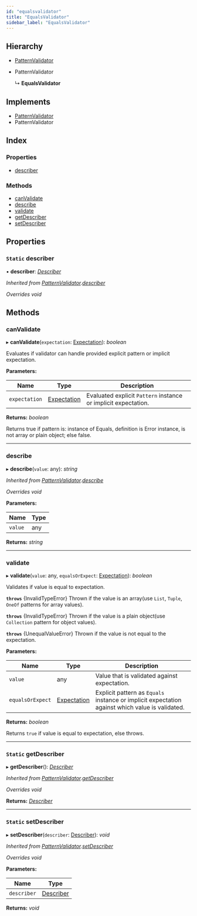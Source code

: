 ```yaml
---
id: "equalsvalidator"
title: "EqualsValidator"
sidebar_label: "EqualsValidator"
---
```


## Hierarchy

* [PatternValidator](patternvalidator.md)

* PatternValidator

  ↳ **EqualsValidator**

## Implements

* [PatternValidator](../interfaces/types.patternvalidator.md)
* PatternValidator

## Index

### Properties

* [describer](equalsvalidator.md#static-describer)

### Methods

* [canValidate](equalsvalidator.md#canvalidate)
* [describe](equalsvalidator.md#describe)
* [validate](equalsvalidator.md#validate)
* [getDescriber](equalsvalidator.md#static-getdescriber)
* [setDescriber](equalsvalidator.md#static-setdescriber)

## Properties

### `Static` describer

▪ **describer**: *[Describer](../interfaces/types.describer.md)*

*Inherited from [PatternValidator](patternvalidator.md).[describer](patternvalidator.md#static-describer)*

*Overrides void*

## Methods

###  canValidate

▸ **canValidate**(`expectation`: [Expectation](../modules/types.md#expectation)): *boolean*

Evaluates if validator can handle provided explicit pattern or implicit expectation.

**Parameters:**

Name | Type | Description |
------ | ------ | ------ |
`expectation` | [Expectation](../modules/types.md#expectation) | Evaluated explicit `Pattern` instance or implicit expectation. |

**Returns:** *boolean*

Returns true if pattern is: instance of Equals, definition is Error instance, is not array or plain object; else false.

___

###  describe

▸ **describe**(`value`: any): *string*

*Inherited from [PatternValidator](patternvalidator.md).[describe](patternvalidator.md#describe)*

*Overrides void*

**Parameters:**

Name | Type |
------ | ------ |
`value` | any |

**Returns:** *string*

___

###  validate

▸ **validate**(`value`: any, `equalsOrExpect`: [Expectation](../modules/types.md#expectation)): *boolean*

Validates if value is equal to expectation.

**`throws`** {InvalidTypeError}
Thrown if the value is an array(use `List`, `Tuple`, `OneOf` patterns for array values).

**`throws`** {InvalidTypeError}
Thrown if the value is a plain object(use `Collection` pattern for object values).

**`throws`** {UnequalValueError}
Thrown if the value is not equal to the expectation.

**Parameters:**

Name | Type | Description |
------ | ------ | ------ |
`value` | any | Value that is validated against expectation. |
`equalsOrExpect` | [Expectation](../modules/types.md#expectation) | Explicit pattern as `Equals` instance or implicit expectation against which value is validated. |

**Returns:** *boolean*

Returns `true` if value is equal to expectation, else throws.

___

### `Static` getDescriber

▸ **getDescriber**(): *[Describer](../interfaces/types.describer.md)*

*Inherited from [PatternValidator](patternvalidator.md).[getDescriber](patternvalidator.md#static-getdescriber)*

*Overrides void*

**Returns:** *[Describer](../interfaces/types.describer.md)*

___

### `Static` setDescriber

▸ **setDescriber**(`describer`: [Describer](../interfaces/types.describer.md)): *void*

*Inherited from [PatternValidator](patternvalidator.md).[setDescriber](patternvalidator.md#static-setdescriber)*

*Overrides void*

**Parameters:**

Name | Type |
------ | ------ |
`describer` | [Describer](../interfaces/types.describer.md) |

**Returns:** *void*
